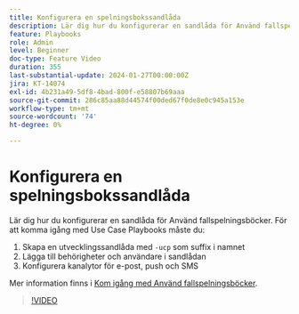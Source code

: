 ```yaml
---
title: Konfigurera en spelningsbokssandlåda
description: Lär dig hur du konfigurerar en sandlåda för Använd fallspelningsböcker.
feature: Playbooks
role: Admin
level: Beginner
doc-type: Feature Video
duration: 355
last-substantial-update: 2024-01-27T00:00:00Z
jira: KT-14074
exl-id: 4b231a49-5df8-4bad-800f-e58807b69aaa
source-git-commit: 286c85aa88d44574f00ded67f0de8e0c945a153e
workflow-type: tm+mt
source-wordcount: '74'
ht-degree: 0%

---
```


# Konfigurera en spelningsbokssandlåda

Lär dig hur du konfigurerar en sandlåda för Använd fallspelningsböcker. För att komma igång med Use Case Playbooks måste du:

1. Skapa en utvecklingssandlåda med `-ucp` som suffix i namnet
1. Lägga till behörigheter och användare i sandlådan
1. Konfigurera kanalytor för e-post, push och SMS

Mer information finns i [Kom igång med Använd fallspelningsböcker](https://experienceleague.adobe.com/docs/experience-platform/use-case-playbooks/playbooks/get-started.html?lang=sv-SE).

>[!VIDEO](https://video.tv.adobe.com/v/3449830/?learn=on&enablevpops&captions=swe)
